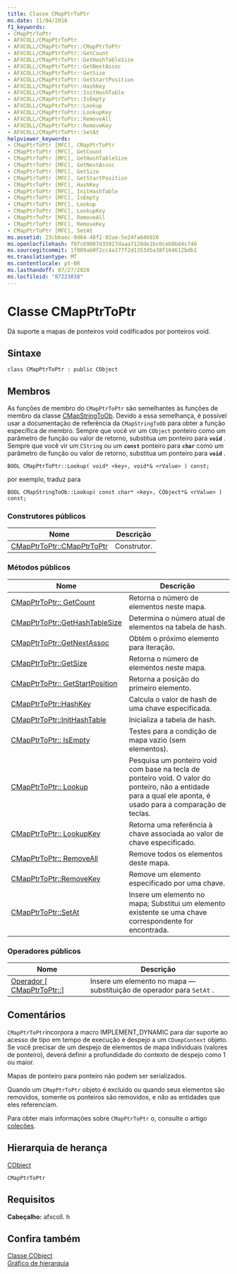 ```yaml
---
title: Classe CMapPtrToPtr
ms.date: 11/04/2016
f1_keywords:
- CMapPtrToPtr
- AFXCOLL/CMapPtrToPtr
- AFXCOLL/CMapPtrToPtr::CMapPtrToPtr
- AFXCOLL/CMapPtrToPtr::GetCount
- AFXCOLL/CMapPtrToPtr::GetHashTableSize
- AFXCOLL/CMapPtrToPtr::GetNextAssoc
- AFXCOLL/CMapPtrToPtr::GetSize
- AFXCOLL/CMapPtrToPtr::GetStartPosition
- AFXCOLL/CMapPtrToPtr::HashKey
- AFXCOLL/CMapPtrToPtr::InitHashTable
- AFXCOLL/CMapPtrToPtr::IsEmpty
- AFXCOLL/CMapPtrToPtr::Lookup
- AFXCOLL/CMapPtrToPtr::LookupKey
- AFXCOLL/CMapPtrToPtr::RemoveAll
- AFXCOLL/CMapPtrToPtr::RemoveKey
- AFXCOLL/CMapPtrToPtr::SetAt
helpviewer_keywords:
- CMapPtrToPtr [MFC], CMapPtrToPtr
- CMapPtrToPtr [MFC], GetCount
- CMapPtrToPtr [MFC], GetHashTableSize
- CMapPtrToPtr [MFC], GetNextAssoc
- CMapPtrToPtr [MFC], GetSize
- CMapPtrToPtr [MFC], GetStartPosition
- CMapPtrToPtr [MFC], HashKey
- CMapPtrToPtr [MFC], InitHashTable
- CMapPtrToPtr [MFC], IsEmpty
- CMapPtrToPtr [MFC], Lookup
- CMapPtrToPtr [MFC], LookupKey
- CMapPtrToPtr [MFC], RemoveAll
- CMapPtrToPtr [MFC], RemoveKey
- CMapPtrToPtr [MFC], SetAt
ms.assetid: 23cbbaec-9d64-48f2-92ae-5e24fa64b926
ms.openlocfilehash: f8fc69007d35927daaa7128de1bc0ceb0b44c746
ms.sourcegitcommit: 1f009ab0f2cc4a177f2d1353d5a38f164612bdb1
ms.translationtype: MT
ms.contentlocale: pt-BR
ms.lasthandoff: 07/27/2020
ms.locfileid: "87223038"
---
```

# <a name="cmapptrtoptr-class"></a>Classe CMapPtrToPtr

Dá suporte a mapas de ponteiros void codificados por ponteiros void.

## <a name="syntax"></a>Sintaxe

```
class CMapPtrToPtr : public CObject
```

## <a name="members"></a>Membros

As funções de membro do `CMapPtrToPtr` são semelhantes às funções de membro da classe [CMapStringToOb](../../mfc/reference/cmapstringtoob-class.md). Devido a essa semelhança, é possível usar a documentação de referência da `CMapStringToOb` para obter a função específica de membro. Sempre que você vir um `CObject` ponteiro como um parâmetro de função ou valor de retorno, substitua um ponteiro para **`void`** . Sempre que você vir um `CString` ou um **`const`** ponteiro para **`char`** como um parâmetro de função ou valor de retorno, substitua um ponteiro para **`void`** .

`BOOL CMapPtrToPtr::Lookup( void* <key>, void*& <rValue> ) const;`

por exemplo, traduz para

`BOOL CMapStringToOb::Lookup( const char* <key>, CObject*& <rValue> ) const;`

### <a name="public-constructors"></a>Construtores públicos

|Nome|Descrição|
|----------|-----------------|
|[CMapPtrToPtr::CMapPtrToPtr](../../mfc/reference/cmapstringtoob-class.md#cmapstringtoob)|Construtor.|

### <a name="public-methods"></a>Métodos públicos

|Nome|Descrição|
|----------|-----------------|
|[CMapPtrToPtr:: GetCount](../../mfc/reference/cmapstringtoob-class.md#getcount)|Retorna o número de elementos neste mapa.|
|[CMapPtrToPtr::GetHashTableSize](../../mfc/reference/cmapstringtoob-class.md#gethashtablesize)|Determina o número atual de elementos na tabela de hash.|
|[CMapPtrToPtr::GetNextAssoc](../../mfc/reference/cmapstringtoob-class.md#getnextassoc)|Obtém o próximo elemento para iteração.|
|[CMapPtrToPtr::GetSize](../../mfc/reference/cmapstringtoob-class.md#getsize)|Retorna o número de elementos neste mapa.|
|[CMapPtrToPtr:: GetStartPosition](../../mfc/reference/cmapstringtoob-class.md#getstartposition)|Retorna a posição do primeiro elemento.|
|[CMapPtrToPtr::HashKey](../../mfc/reference/cmapstringtoob-class.md#hashkey)|Calcula o valor de hash de uma chave especificada.|
|[CMapPtrToPtr::InitHashTable](../../mfc/reference/cmapstringtoob-class.md#inithashtable)|Inicializa a tabela de hash.|
|[CMapPtrToPtr:: IsEmpty](../../mfc/reference/cmapstringtoob-class.md#isempty)|Testes para a condição de mapa vazio (sem elementos).|
|[CMapPtrToPtr:: Lookup](../../mfc/reference/cmapstringtoob-class.md#lookup)|Pesquisa um ponteiro void com base na tecla de ponteiro void. O valor do ponteiro, não a entidade para a qual ele aponta, é usado para a comparação de teclas.|
|[CMapPtrToPtr:: LookupKey](../../mfc/reference/cmapstringtoob-class.md#lookupkey)|Retorna uma referência à chave associada ao valor de chave especificado.|
|[CMapPtrToPtr:: RemoveAll](../../mfc/reference/cmapstringtoob-class.md#removeall)|Remove todos os elementos deste mapa.|
|[CMapPtrToPtr::RemoveKey](../../mfc/reference/cmapstringtoob-class.md#removekey)|Remove um elemento especificado por uma chave.|
|[CMapPtrToPtr::SetAt](../../mfc/reference/cmapstringtoob-class.md#setat)|Insere um elemento no mapa; Substitui um elemento existente se uma chave correspondente for encontrada.|

### <a name="public-operators"></a>Operadores públicos

|Nome|Descrição|
|----------|-----------------|
|[Operador \[ CMapPtrToPtr::\]](../../mfc/reference/cmapstringtoob-class.md#operator_at)|Insere um elemento no mapa — substituição de operador para `SetAt` .|

## <a name="remarks"></a>Comentários

`CMapPtrToPtr`incorpora a macro IMPLEMENT_DYNAMIC para dar suporte ao acesso de tipo em tempo de execução e despejo a um `CDumpContext` objeto. Se você precisar de um despejo de elementos de mapa individuais (valores de ponteiro), deverá definir a profundidade do contexto de despejo como 1 ou maior.

Mapas de ponteiro para ponteiro não podem ser serializados.

Quando um `CMapPtrToPtr` objeto é excluído ou quando seus elementos são removidos, somente os ponteiros são removidos, e não as entidades que eles referenciam.

Para obter mais informações sobre `CMapPtrToPtr` o, consulte o artigo [coleções](../../mfc/collections.md).

## <a name="inheritance-hierarchy"></a>Hierarquia de herança

[CObject](../../mfc/reference/cobject-class.md)

`CMapPtrToPtr`

## <a name="requirements"></a>Requisitos

**Cabeçalho:** afxcoll. h

## <a name="see-also"></a>Confira também

[Classe CObject](../../mfc/reference/cobject-class.md)<br/>
[Gráfico de hierarquia](../../mfc/hierarchy-chart.md)
